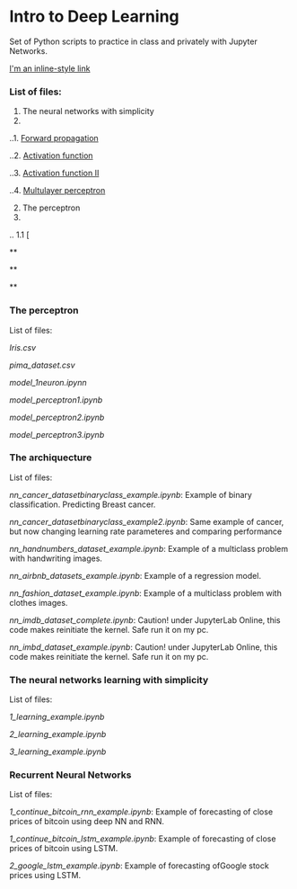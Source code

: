 # Intro to Deep Learning

Set of Python scripts to practice in class and privately with Jupyter Networks.

[I'm an inline-style link](https://www.google.com)


### List of files:

1. The neural networks with simplicity
2. 
..1. [Forward propagation](https://github.com/MAValle/deepLearning_intro_course/blob/main/1_forward_prop_example.ipynb)

..2. [Activation function](https://github.com/MAValle/deepLearning_intro_course/blob/main/2_activation_func_example.ipynb)

..3. [Activation function II](https://github.com/MAValle/deepLearning_intro_course/blob/main/3_activation_func_muchas_example.ipynb)

..4. [Multulayer perceptron](https://github.com/MAValle/deepLearning_intro_course/blob/main/4_multilayer_example.ipynb)

2. The perceptron
4. 
.. 1.1 [
 


**

**

**



### The perceptron
List  of files:

*Iris.csv*

*pima_dataset.csv*

*model_1neuron.ipynn*

*model_perceptron1.ipynb*

*model_perceptron2.ipynb*

*model_perceptron3.ipynb*



### The archiquecture
List  of files:

*nn_cancer_datasetbinaryclass_example.ipynb*: Example of binary classification. Predicting Breast cancer.

*nn_cancer_datasetbinaryclass_example2.ipynb*: Same example of cancer, but now changing learning rate parameteres and comparing performance

*nn_handnumbers_dataset_example.ipynb*: Example of a multiclass problem with handwriting images. 

*nn_airbnb_datasets_example.ipynb*: Example of a regression model.

*nn_fashion_dataset_example.ipynb*: Example of a multiclass problem with clothes images.

*nn_imdb_dataset_complete.ipynb*: Caution! under JupyterLab Online, this code makes reinitiate the kernel. Safe run it on my pc.

*nn_imbd_dataset_example.ipynb*: Caution! under JupyterLab Online, this code makes reinitiate the kernel. Safe run it on my pc.



### The neural networks learning with simplicity
List  of files:

*1_learning_example.ipynb*

*2_learning_example.ipynb*

*3_learning_example.ipynb*



### Recurrent Neural Networks
List  of files:

*1_continue_bitcoin_rnn_example.ipynb*: Example of forecasting of close prices of bitcoin using deep NN and RNN.

*1_continue_bitcoin_lstm_example.ipynb*: Example of forecasting of close prices of bitcoin using LSTM.

*2_google_lstm_example.ipynb*: Example of forecasting ofGoogle stock prices using LSTM.

